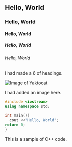 # 

## Hello, World
### Hello, World
#### Hello, World
##### Hello, World
###### Hello, World



I had made a 6 of headings.





![Image of Yaktocat](https://octodex.github.com/images/yaktocat.png)

I had added an image here.

``` C++
#include <iostream>
using namespace std;

int main(){
  cout <<"Hello, World";
return 0;
}
```

This is a sample of C++ code.
